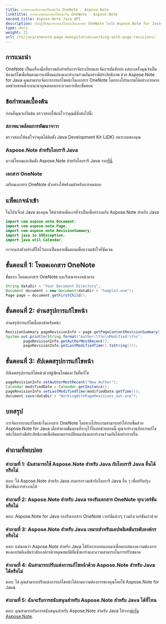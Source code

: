 ```yaml
---
title: การทำงานกับการแก้ไขหน้าใน OneNote - Aspose.Note
linktitle: การทำงานกับการแก้ไขหน้าใน OneNote - Aspose.Note
second_title: Aspose.Note Java API
description: เรียนรู้วิธีจัดการการแก้ไขหน้าในเอกสาร OneNote โดยใช้ Aspose.Note for Java ให้คำแนะนำทีละขั้นตอนเพื่อการติดตามการแก้ไขและการทำงานร่วมกันอย่างมีประสิทธิภาพ
type: docs
weight: 21
url: /th/java/onenote-page-manipulation/working-with-page-revisions/
---
```

## การแนะนำ

OneNote เป็นเครื่องมือที่ทรงพลังสำหรับการจัดระเบียบและจัดการบันทึกย่อ แต่บางครั้งคุณจำเป็นต้องแก้ไขเพื่อติดตามการเปลี่ยนแปลงและทำงานร่วมกันอย่างมีประสิทธิภาพ ด้วย Aspose.Note for Java คุณสามารถจัดการการแก้ไขหน้าในเอกสาร OneNote โดยทางโปรแกรมได้อย่างง่ายดาย บทช่วยสอนนี้จะแนะนำคุณตลอดกระบวนการทีละขั้นตอน

## ข้อกำหนดเบื้องต้น

ก่อนที่คุณจะเริ่มต้น ตรวจสอบให้แน่ใจว่าคุณมีสิ่งต่อไปนี้:

### สภาพแวดล้อมการพัฒนาจาวา

ตรวจสอบให้แน่ใจว่าคุณได้ติดตั้ง Java Development Kit (JDK) บนระบบของคุณ

### Aspose.Note สำหรับไลบรารี Java

ดาวน์โหลดและติดตั้ง Aspose.Note สำหรับไลบรารี Java จาก[ที่นี่](https://releases.aspose.com/note/java/).

### เอกสาร OneNote

เตรียมเอกสาร OneNote ตัวอย่างให้พร้อมสำหรับการทดสอบ

## แพ็คเกจนำเข้า

ในโปรเจ็กต์ Java ของคุณ ให้นำเข้าแพ็คเกจที่จำเป็นเพื่อทำงานกับ Aspose.Note สำหรับ Java

```java
import com.aspose.note.Document;
import com.aspose.note.Page;
import com.aspose.note.RevisionSummary;
import java.io.IOException;
import java.util.Calendar;
```

เราจะแบ่งตัวอย่างที่ให้ไว้ออกเป็นหลายขั้นตอนเพื่อความเข้าใจที่ชัดเจน

## ขั้นตอนที่ 1: โหลดเอกสาร OneNote

ขั้นแรก โหลดเอกสาร OneNote และรับเพจรองหน้าแรก

```java
String dataDir = "Your Document Directory";
Document document = new Document(dataDir + "Sample1.one");
Page page = document.getFirstChild();
```

## ขั้นตอนที่ 2: อ่านสรุปการแก้ไขหน้า

อ่านสรุปการแก้ไขเนื้อหาสำหรับหน้า

```java
RevisionSummary pageRevisionInfo = page.getPageContentRevisionSummary();
System.out.println(String.format("Author:\t%s\nModified:\t%s",
        pageRevisionInfo.getAuthorMostRecent(),
        pageRevisionInfo.getLastModifiedTime().toString()));
```

## ขั้นตอนที่ 3: อัปเดตสรุปการแก้ไขหน้า

อัปเดตสรุปการแก้ไขหน้าด้วยผู้เขียนใหม่และวันที่แก้ไข

```java
pageRevisionInfo.setAuthorMostRecent("New Author");
Calendar modifiedDate = Calendar.getInstance();
pageRevisionInfo.setLastModifiedTime(modifiedDate.getTime());
document.save(dataDir + "WorkingWithPageRevisions_out.one");
```

## บทสรุป

การจัดการการแก้ไขหน้าในเอกสาร OneNote โดยทางโปรแกรมสามารถทำให้ง่ายขึ้นด้วย Aspose.Note for Java เมื่อทำตามขั้นตอนที่ระบุไว้ในบทช่วยสอนนี้ คุณจะทำงานกับการแก้ไขหน้าได้อย่างมีประสิทธิภาพเพื่อติดตามการเปลี่ยนแปลงและทำงานร่วมกันได้อย่างราบรื่น

## คำถามที่พบบ่อย

### คำถามที่ 1: ฉันสามารถใช้ Aspose.Note สำหรับ Java กับไลบรารี Java อื่นได้หรือไม่

ตอบ: ได้ Aspose.Note สำหรับ Java สามารถรวมเข้ากับไลบรารี Java อื่น ๆ เพื่อปรับปรุงฟังก์ชันการทำงานได้

### คำถามที่ 2: Aspose.Note สำหรับ Java รองรับเอกสาร OneNote ทุกเวอร์ชันหรือไม่

ตอบ: Aspose.Note for Java รองรับเอกสาร OneNote เวอร์ชันต่างๆ รวมถึงเวอร์ชันเก่าด้วย

### คำถามที่ 3: Aspose.Note สำหรับ Java เหมาะสำหรับแอปพลิเคชันระดับองค์กรหรือไม่

ตอบ: แน่นอนว่า Aspose.Note สำหรับ Java ได้รับการออกแบบมาเพื่อตอบสนองความต้องการของแอปพลิเคชันระดับองค์กรด้วยคุณสมบัติที่แข็งแกร่งและความสามารถในการปรับขนาด

### คำถามที่ 4: ฉันสามารถปรับแต่งการแก้ไขหน้าด้วย Aspose.Note สำหรับ Java ได้หรือไม่

ตอบ: ได้ คุณสามารถปรับแต่งการแก้ไขหน้าได้ตามความต้องการของคุณโดยใช้ Aspose.Note for Java

### คำถามที่ 5: ฉันจะรับการสนับสนุนสำหรับ Aspose.Note สำหรับ Java ได้ที่ไหน

 ตอบ: คุณสามารถรับการสนับสนุนสำหรับ Aspose.Note สำหรับ Java ได้จาก[ฟอรั่ม Aspose.Note](https://forum.aspose.com/c/note/28).